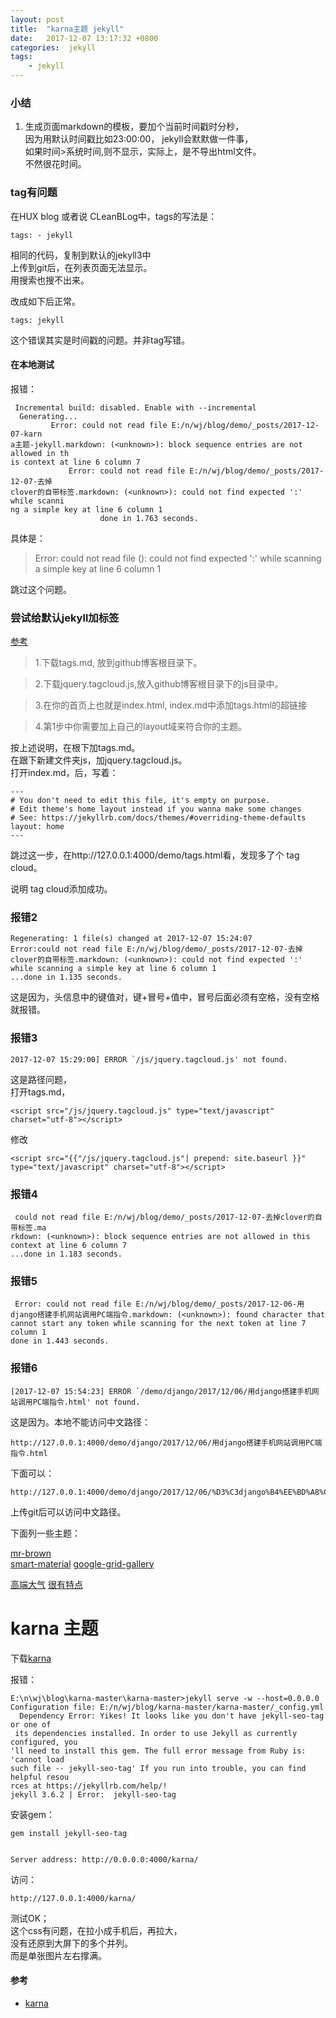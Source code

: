 ```yaml
---
layout: post
title:  "karna主题 jekyll"
date:   2017-12-07 13:17:32 +0800
categories:  jekyll
tags:
    - jekyll 
---
```



### 小结 ###

1. 生成页面markdown的模板，要加个当前时间戳时分秒，  
因为用默认时间戳比如23:00:00， jekyll会默默做一件事，  
如果时间>系统时间,则不显示，实际上，是不导出html文件。  
不然很花时间。

### tag有问题 ###


在HUX blog 或者说 CLeanBLog中，tags的写法是：

	tags: - jekyll

相同的代码，复制到默认的jekyll3中    
上传到git后，在列表页面无法显示。  
用搜索也搜不出来。 

改成如下后正常。

	tags: jekyll 

这个错误其实是时间戳的问题。并非tag写错。 

#### 在本地测试 ####

报错：

	 Incremental build: disabled. Enable with --incremental
      Generating...
             Error: could not read file E:/n/wj/blog/demo/_posts/2017-12-07-karn
	a主题-jekyll.markdown: (<unknown>): block sequence entries are not allowed in th
	is context at line 6 column 7
	             Error: could not read file E:/n/wj/blog/demo/_posts/2017-12-07-去掉
	clover的自带标签.markdown: (<unknown>): could not find expected ':' while scanni
	ng a simple key at line 6 column 1
	                    done in 1.763 seconds.

具体是：  
> Error: could not read file (<unknown>): could not find expected ':' while scanning a simple key at line 6 column 1

跳过这个问题。  
### 尝试给默认jekyll加标签  ###
[参考](http://zixiaojindao.github.io/blogging/2012/09/30/jekyll-category-tag-recent-comment/)

> 1.下载tags.md, 放到github博客根目录下。

> 2.下载jquery.tagcloud.js,放入github博客根目录下的js目录中。

> 3.在你的首页上也就是index.html, index.md中添加tags.html的超链接

> 4.第1步中你需要加上自己的layout域来符合你的主题。

按上述说明，在根下加tags.md。  
在跟下新建文件夹js，加jquery.tagcloud.js。   
打开index.md，后，写着：

	---
	# You don't need to edit this file, it's empty on purpose.
	# Edit theme's home layout instead if you wanna make some changes
	# See: https://jekyllrb.com/docs/themes/#overriding-theme-defaults
	layout: home
	---

跳过这一步，在http://127.0.0.1:4000/demo/tags.html看，发现多了个 tag cloud。

说明 tag cloud添加成功。

### 报错2 ###

   	Regenerating: 1 file(s) changed at 2017-12-07 15:24:07              Error:could not read file E:/n/wj/blog/demo/_posts/2017-12-07-去掉clover的自带标签.markdown: (<unknown>): could not find expected ':' while scanning a simple key at line 6 column 1 
	...done in 1.135 seconds.

这是因为，头信息中的键值对，键+冒号+值中，冒号后面必须有空格，没有空格就报错。

### 报错3 ###

	2017-12-07 15:29:00] ERROR `/js/jquery.tagcloud.js' not found.

这是路径问题，  
打开tags.md，

	<script src="/js/jquery.tagcloud.js" type="text/javascript" charset="utf-8"></script> 
修改

	<script src="{{"/js/jquery.tagcloud.js"| prepend: site.baseurl }}" type="text/javascript" charset="utf-8"></script> 


### 报错4 ###

	 could not read file E:/n/wj/blog/demo/_posts/2017-12-07-去掉clover的自带标签.ma
	rkdown: (<unknown>): block sequence entries are not allowed in this context at line 6 column 7
	...done in 1.183 seconds.

### 报错5 ###

     Error: could not read file E:/n/wj/blog/demo/_posts/2017-12-06-用django搭建手机网站调用PC端指令.markdown: (<unknown>): found character that cannot start any token while scanning for the next token at line 7 column 1
    done in 1.443 seconds.

### 报错6 ###

	[2017-12-07 15:54:23] ERROR `/demo/django/2017/12/06/用django搭建手机网站调用PC端指令.html' not found.

这是因为。本地不能访问中文路径：

	http://127.0.0.1:4000/demo/django/2017/12/06/用django搭建手机网站调用PC端指令.html

下面可以：

	http://127.0.0.1:4000/demo/django/2017/12/06/%D3%C3django%B4%EE%BD%A8%CA%D6%BB%FA%CD%F8%D5%BE%B5%F7%D3%C3PC%B6%CB%D6%B8%C1%EE.html

上传git后可以访问中文路径。



下面列一些主题：

[mr-brown](http://jekyllthemes.org/themes/mr-brown/)  
[smart-material](http://jekyllthemes.org/themes/smart-material-theme/)
[google-grid-gallery](https://tympanus.net/codrops/2014/03/21/google-grid-gallery/)


[高端大气](http://jekyllthemes.org/themes/doc-theme/)
[很有特点](http://jekyllthemes.org/themes/doc-theme/)


# karna 主题  #

下载[karna](http://jekyllthemes.org/themes/karna/)  

报错：

	E:\n\wj\blog\karna-master\karna-master>jekyll serve -w --host=0.0.0.0
	Configuration file: E:/n/wj/blog/karna-master/karna-master/_config.yml
	  Dependency Error: Yikes! It looks like you don't have jekyll-seo-tag or one of
	 its dependencies installed. In order to use Jekyll as currently configured, you
	'll need to install this gem. The full error message from Ruby is: 'cannot load
	such file -- jekyll-seo-tag' If you run into trouble, you can find helpful resou
	rces at https://jekyllrb.com/help/!
	jekyll 3.6.2 | Error:  jekyll-seo-tag

安装gem：

	gem install jekyll-seo-tag


    Server address: http://0.0.0.0:4000/karna/

访问：

	http://127.0.0.1:4000/karna/

测试OK；  
这个css有问题，在拉小成手机后，再拉大，  
没有还原到大屏下的多个并列。  
而是单张图片左右撑满。


#### 参考 ####
* [karna](http://jekyllthemes.org/themes/karna/)  
